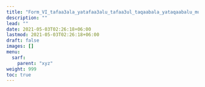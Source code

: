 ```yaml
---
title: "Form_VI_tafaa3ala_yatafaa3alu_tafaa3ul_taqaabala_yataqaabalu_mudaa3af"
description: ""
lead: ""
date: 2021-05-03T02:26:18+06:00
lastmod: 2021-05-03T02:26:18+06:00
draft: false
images: []
menu: 
  sarf:
    parent: "xyz"
weight: 999
toc: true
---
```



